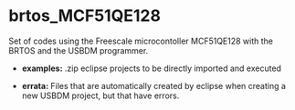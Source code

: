 # brtos_MCF51QE128
Set of codes using the Freescale microcontoller MCF51QE128 with the BRTOS and the USBDM programmer.

* **examples:** .zip eclipse projects to be directly imported and executed

* **errata:** Files that are automatically created by eclipse when creating a new USBDM project, but that have errors.

